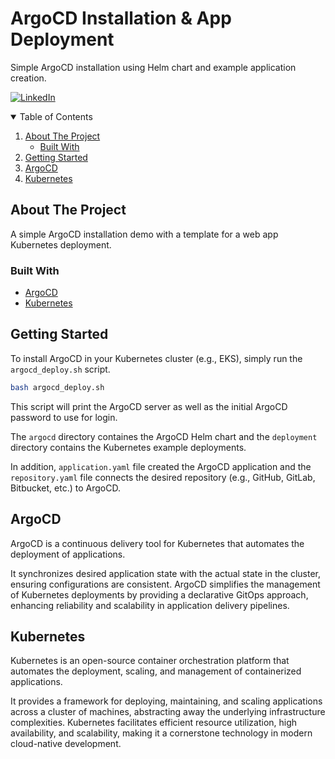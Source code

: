 # ArgoCD Installation & App Deployment

Simple ArgoCD installation using Helm chart and example application creation.

[![LinkedIn][linkedin-shield]][linkedin-url]

<!-- TABLE OF CONTENTS -->
<details open="open">
  <summary>Table of Contents</summary>
  <ol>
    <li>
      <a href="#about-the-project">About The Project</a>
      <ul>
        <li><a href="#built-with">Built With</a></li>
      </ul>
    </li>
    <li>
      <a href="#getting-started">Getting Started</a>
    </li>
    <li><a href="#argocd">ArgoCD</a></li>
    <li><a href="#kubernetes">Kubernetes</a></li>
  </ol>
</details>

<!-- ABOUT THE PROJECT -->
## About The Project

A simple ArgoCD installation demo with a template for a web app Kubernetes deployment.

### Built With

* [ArgoCD](https://argoproj.github.io/cd/)
* [Kubernetes](https://kubernetes.io/)


## Getting Started

To install ArgoCD in your Kubernetes cluster (e.g., EKS), simply run the ```argocd_deploy.sh``` script.

```bash
bash argocd_deploy.sh
```

This script will print the ArgoCD server as well as the initial ArgoCD password to use for login.

The ```argocd``` directory containes the ArgoCD Helm chart and the ```deployment``` directory contains the Kubernetes example deployments.

In addition, ```application.yaml``` file created the ArgoCD application and the ```repository.yaml``` file connects the desired repository (e.g., GitHub, GitLab, Bitbucket, etc.) to ArgoCD.

## ArgoCD

ArgoCD is a continuous delivery tool for Kubernetes that automates the deployment of applications. 

It synchronizes desired application state with the actual state in the cluster, ensuring configurations are consistent. ArgoCD simplifies the management of Kubernetes deployments by providing a declarative GitOps approach, enhancing reliability and scalability in application delivery pipelines.

## Kubernetes

Kubernetes is an open-source container orchestration platform that automates the deployment, scaling, and management of containerized applications. 

It provides a framework for deploying, maintaining, and scaling applications across a cluster of machines, abstracting away the underlying infrastructure complexities. Kubernetes facilitates efficient resource utilization, high availability, and scalability, making it a cornerstone technology in modern cloud-native development.


[linkedin-shield]: https://img.shields.io/badge/-LinkedIn-white.svg?
[linkedin-url]: https://linkedin.com/in/stelios-giannikis
